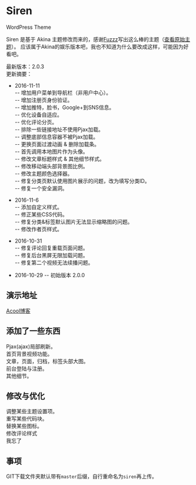 # Siren
WordPress Theme

Siren 是基于 Akina 主题修改而来的，感谢[Fuzzz](http://www.akina.pw/)写出这么棒的主题（[查看原始主题](http://www.akina.pw/themeakina)）。
应该属于Akina的娱乐版本吧，我也不知道为什么要改成这样，可能因为好看吧。

最新版本：2.0.3<br>
更新摘要：<br>
- 2016-11-11<br>
-- 增加用户菜单到导航栏（非用户中心）。<br>
-- 增加注册页身份验证。<br>
-- 增加推特，脸书，Google+到SNS信息。<br>
-- 优化设备自适应。<br>
-- 优化评论分页。<br>
-- 排除一些链接地址不使用Pjax加载。<br>
-- 调整底部信息容器不被Pjax加载。<br>
-- 更换页面过渡动画 & 删除加载条。<br>
-- 首先调用本地图片作为头像。<br>
-- 修改文章标题样式 & 其他细节样式。<br>
-- 修改移动端头部背景图比例。<br>
-- 修改主题颜色选择器。<br>
-- 修复分类页默认使用图片展示的问题，改为填写分类ID。<br>
-- 修复一个安全漏洞。

- 2016-11-6<br>
-- 添加自定义样式。<br>
-- 修正某些CSS代码。<br>
-- 修复分类&标签默认图片无法显示缩略图的问题。<br>
-- 修改作者页样式。

- 2016-10-31<br>
-- 修复评论回复重载页面问题。<br>
-- 修复后台黑屏无限加载问题。<br>
-- 修复第二个视频无法续播问题。<br>

- 2016-10-29
-- 初始版本 2.0.0

## 演示地址

[Acool博客](http://iacool.com/)  

## 添加了一些东西
Pjax(ajax)局部刷新。<br>
首页背景视频功能。<br>
文章，页面，归档，标签头部大图。<br>
前台登陆与注册。<br>
其他细节。

## 修改与优化
调整某些主题设置项。<br>
重写某些代码块。<br>
替换某些图标。<br>
修改评论样式<br>
我忘了

## 事项
GIT下载文件夹默认带有<code>master</code>后缀，自行重命名为<code>siren</code>再上传。
